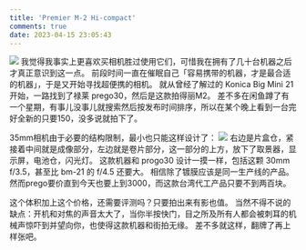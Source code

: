 ```yaml
---
title: 'Premier M-2 Hi-compact'
comments: true
date: 2023-04-15 23:05:43
---
```

![](/2023/04-15-230415/_DSC1838.jpg)
我觉得我事实上更喜欢买相机胜过使用它们，可惜我在拥有了几十台机器之后才真正意识到这一点。
前段时间一直在催眠自己「容易携带的机器，才是最合适的机器」，于是又开始寻找超便携的相机。
就从曾经了解过的 Konica Big Mini 21 开始，一路找到了禄莱 prego30，然后是这款拍得丽M2。
差不多在闲鱼蹲了有一个星期，有事儿没事儿就搜索然后按发布时间排序，所以在某个晚上看到一台完好全新的只要150，没多说就拍下了。


35mm相机由于必要的结构限制，最小也只能这样设计了：
![](/2023/04-15-230415/_DSC1839.jpg)
右边是片盒仓，紧接着中间就是成像部分，左边就是卷片部分，这一部分的上方，放下了取景器，显示屏，电池仓，闪光灯。
这款机器和 progo30 设计一摸一样，包括这颗 30mm f/3.5，甚至比 bm-21 的 f/4.5 还要大。
相信除了镀膜应该是同一生产线的产品。然而prego要价直到今天也要上到3000，而这款台湾代工产品只要不到两百块。


这个体积加上这个价格，还需要评测吗？只要拍出来有影也值。
当然不得不说的缺点：开机和对焦的声音太大了，当你半按快门，目之所及所有人都会被刺耳的机械声惊吓到并望向你，也使得这款机器和街拍无缘。
差不多就这样，翻牌了再上样张吧。